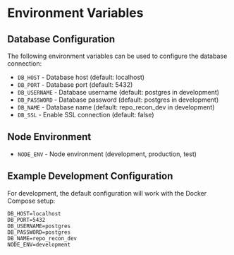 # Environment Variables

## Database Configuration

The following environment variables can be used to configure the database connection:

- `DB_HOST` - Database host (default: localhost)
- `DB_PORT` - Database port (default: 5432)
- `DB_USERNAME` - Database username (default: postgres in development)
- `DB_PASSWORD` - Database password (default: postgres in development)
- `DB_NAME` - Database name (default: repo_recon_dev in development)
- `DB_SSL` - Enable SSL connection (default: false)

## Node Environment

- `NODE_ENV` - Node environment (development, production, test)

## Example Development Configuration

For development, the default configuration will work with the Docker Compose setup:

```
DB_HOST=localhost
DB_PORT=5432
DB_USERNAME=postgres
DB_PASSWORD=postgres
DB_NAME=repo_recon_dev
NODE_ENV=development
```
